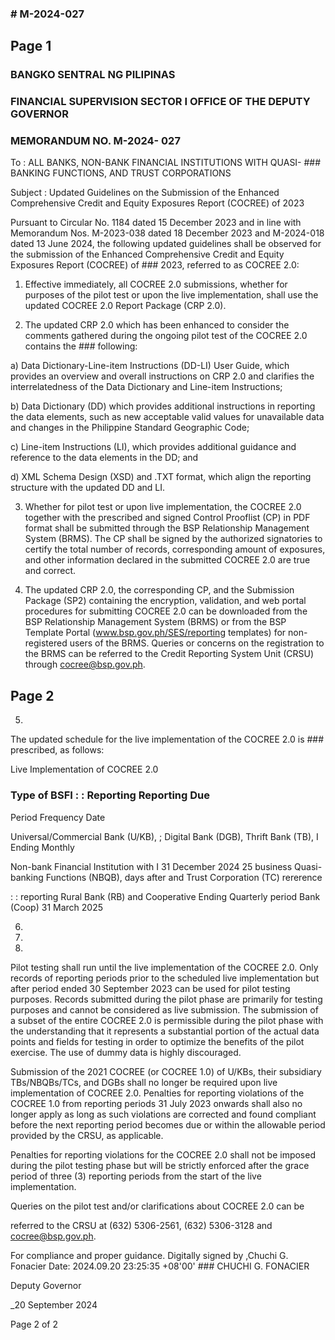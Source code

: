 ### # M-2024-027

## Page 1

### BANGKO SENTRAL NG PILIPINAS

### FINANCIAL SUPERVISION SECTOR I OFFICE OF THE DEPUTY GOVERNOR

### MEMORANDUM NO. M-2024- 027

To : ALL BANKS, NON-BANK FINANCIAL INSTITUTIONS WITH QUASI- ### BANKING FUNCTIONS, AND TRUST CORPORATIONS

Subject : Updated Guidelines on the Submission of the Enhanced Comprehensive Credit and Equity Exposures Report (COCREE) of 2023

Pursuant to Circular No. 1184 dated 15 December 2023 and in line with Memorandum Nos. M-2023-038 dated 18 December 2023 and M-2024-018 dated 13 June 2024, the following updated guidelines shall be observed for the submission of the Enhanced Comprehensive Credit and Equity Exposures Report (COCREE) of ### 2023, referred to as COCREE 2.0:

1) Effective immediately, all COCREE 2.0 submissions, whether for purposes of the pilot test or upon the live implementation, shall use the updated COCREE 2.0 Report Package (CRP 2.0).

2) The updated CRP 2.0 which has been enhanced to consider the comments gathered during the ongoing pilot test of the COCREE 2.0 contains the ### following:

a) Data Dictionary-Line-item Instructions (DD-LI) User Guide, which provides an overview and overall instructions on CRP 2.0 and clarifies the interrelatedness of the Data Dictionary and Line-item Instructions;

b) Data Dictionary (DD) which provides additional instructions in reporting the data elements, such as new acceptable valid values for unavailable data and changes in the Philippine Standard Geographic Code;

c) Line-item Instructions (LI), which provides additional guidance and reference to the data elements in the DD; and

d) XML Schema Design (XSD) and .TXT format, which align the reporting structure with the updated DD and LI.

3) Whether for pilot test or upon live implementation, the COCREE 2.0 together with the prescribed and signed Control Prooflist (CP) in PDF format shall be submitted through the BSP Relationship Management System (BRMS). The CP shall be signed by the authorized signatories to certify the total number of records, corresponding amount of exposures, and other information declared in the submitted COCREE 2.0 are true and correct.

4) The updated CRP 2.0, the corresponding CP, and the Submission Package (SP2) containing the encryption, validation, and web portal procedures for submitting COCREE 2.0 can be downloaded from the BSP Relationship Management System (BRMS) or from the BSP Template Portal (www.bsp.gov.ph/SES/reporting templates) for non-registered users of the BRMS. Queries or concerns on the registration to the BRMS can be referred to the Credit Reporting System Unit (CRSU) through cocree@bsp.gov.ph.

## Page 2

5)

The updated schedule for the live implementation of the COCREE 2.0 is ### prescribed, as follows:

Live Implementation of COCREE 2.0

### Type of BSFI : : Reporting Reporting Due

Period Frequency Date

Universal/Commercial Bank (U/KB), ; Digital Bank (DGB), Thrift Bank (TB), I Ending Monthly

Non-bank Financial Institution with I 31 December 2024 25 business Quasi-banking Functions (NBQB), days after and Trust Corporation (TC) rererence

: : reporting Rural Bank (RB) and Cooperative Ending Quarterly period Bank (Coop) 31 March 2025

6)

7)

8)

Pilot testing shall run until the live implementation of the COCREE 2.0. Only records of reporting periods prior to the scheduled live implementation but after period ended 30 September 2023 can be used for pilot testing purposes. Records submitted during the pilot phase are primarily for testing purposes and cannot be considered as live submission. The submission of a subset of the entire COCREE 2.0 is permissible during the pilot phase with the understanding that it represents a substantial portion of the actual data points and fields for testing in order to optimize the benefits of the pilot exercise. The use of dummy data is highly discouraged.

Submission of the 2021 COCREE (or COCREE 1.0) of U/KBs, their subsidiary TBs/NBQBs/TCs, and DGBs shall no longer be required upon live implementation of COCREE 2.0. Penalties for reporting violations of the COCREE 1.0 from reporting periods 31 July 2023 onwards shall also no longer apply as long as such violations are corrected and found compliant before the next reporting period becomes due or within the allowable period provided by the CRSU, as applicable.

Penalties for reporting violations for the COCREE 2.0 shall not be imposed during the pilot testing phase but will be strictly enforced after the grace period of three (3) reporting periods from the start of the live implementation.

Queries on the pilot test and/or clarifications about COCREE 2.0 can be

referred to the CRSU at (632) 5306-2561, (632) 5306-3128 and cocree@bsp.gov.ph.

For compliance and proper guidance. Digitally signed by ,Chuchi G. Fonacier Date: 2024.09.20 23:25:35 +08'00' ### CHUCHI G. FONACIER

Deputy Governor

_20 September 2024

Page 2 of 2

